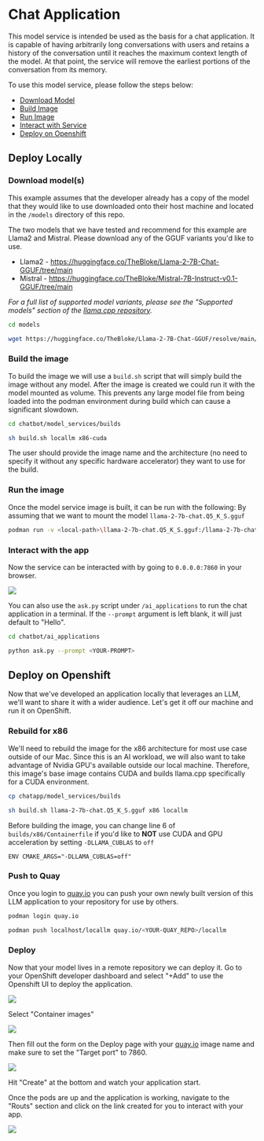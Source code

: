 # Chat Application

This model service is intended be used as the basis for a chat application. It is capable of having arbitrarily long conversations with users and retains a history of the conversation until it reaches the maximum context length of the model. At that point, the service will remove the earliest portions of the conversation from its memory.  

To use this model service, please follow the steps below:

* [Download Model](#download-models)
* [Build Image](#build-the-image)
* [Run Image](#run-the-image)
* [Interact with Service](#interact-with-the-app)
* [Deploy on Openshift](#deploy-on-openshift)

## Deploy Locally

### Download model(s)

This example assumes that the developer already has a copy of the model that they would like to use downloaded onto their host machine and located in the `/models` directory of this repo. 

The two models that we have tested and recommend for this example are Llama2 and Mistral. Please download any of the GGUF variants you'd like to use. 

* Llama2 - https://huggingface.co/TheBloke/Llama-2-7B-Chat-GGUF/tree/main 
* Mistral - https://huggingface.co/TheBloke/Mistral-7B-Instruct-v0.1-GGUF/tree/main 

_For a full list of supported model variants, please see the "Supported models" section of the [llama.cpp repository](https://github.com/ggerganov/llama.cpp?tab=readme-ov-file#description)._ 

```bash
cd models

wget https://huggingface.co/TheBloke/Llama-2-7B-Chat-GGUF/resolve/main/llama-2-7b-chat.Q5_K_S.gguf
```

### Build the image

To build the image we will use a `build.sh` script that will simply build the image without any model. 
After the image is created we could run it with the model mounted as volume. This prevents any large model file from being loaded into the podman environment during build which can cause a significant slowdown.

```bash
cd chatbot/model_services/builds

sh build.sh locallm x86-cuda
```
The user should provide the image name and the architecture (no need to specify it without any specific hardware accelerator) they want to use for the build. 

### Run the image
Once the model service image is built, it can be run with the following:
By assuming that we want to mount the model `llama-2-7b-chat.Q5_K_S.gguf`

```bash
podman run -v <local-path>\llama-2-7b-chat.Q5_K_S.gguf:/llama-2-7b-chat.Q5_K_S.gguf:Z --env MODEL_PATH=/llama-2-7b-chat.Q5_K_S.gguf -it -p 7860:7860 locallm
```

### Interact with the app

Now the service can be interacted with by going to `0.0.0.0:7860` in your browser.

![](/assets/app.png)


You can also use the `ask.py` script under `/ai_applications` to run the chat application in a terminal. If the `--prompt` argument is left blank, it will just default to "Hello". 

```bash
cd chatbot/ai_applications

python ask.py --prompt <YOUR-PROMPT>
```

## Deploy on Openshift

Now that we've developed an application locally that leverages an LLM, we'll want to share it with a wider audience. Let's get it off our machine and run it on OpenShift. 

### Rebuild for x86
We'll need to rebuild the image for the x86 architecture for most use case outside of our Mac. Since this is an AI workload, we will also want to take advantage of Nvidia GPU's available outside our local machine. Therefore, this image's base image contains CUDA and builds llama.cpp specifically for a CUDA environment. 

```bash
cp chatapp/model_services/builds

sh build.sh llama-2-7b-chat.Q5_K_S.gguf x86 locallm
```

 Before building the image, you can change line 6 of `builds/x86/Containerfile` if you'd like to **NOT** use CUDA and GPU acceleration by setting `-DLLAMA_CUBLAS` to `off`  

```Containerfile
ENV CMAKE_ARGS="-DLLAMA_CUBLAS=off"
```

### Push to Quay

Once you login to [quay.io](quay.io) you can push your own newly built version of this LLM application to your repository for use by others.  

```bash
podman login quay.io
```

```bash
podman push localhost/locallm quay.io/<YOUR-QUAY_REPO>/locallm
```

### Deploy

Now that your model lives in a remote repository we can deploy it. Go to your OpenShift developer dashboard and select "+Add" to use the Openshift UI to deploy the application. 

![](/assets/add_image.png)

Select "Container images" 

![](/assets/container_images.png)

Then fill out the form on the Deploy page with your [quay.io](quay.io) image name and make sure to set the "Target port" to 7860.

![](/assets/deploy.png)

Hit "Create" at the bottom and watch your application start.

Once the pods are up and the application is working, navigate to the "Routs" section and click on the link created for you to interact with your app. 

![](/assets/app.png)
